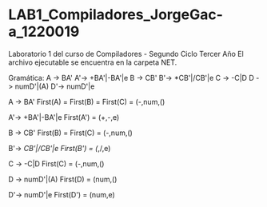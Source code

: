 # LAB1_Compiladores_JorgeGac-a_1220019
Laboratorio 1 del curso de Compiladores - Segundo Ciclo Tercer Año
El archivo ejecutable se encuentra en la carpeta NET.

Gramática:
A -> BA'
A'-> +BA'|-BA'|e
B -> CB'
B'-> *CB'|/CB'|e
C -> -C|D
D -> numD'|(A)
D'-> numD'|e

A -> BA'
First(A) = First(B) = First(C) = (-,num,()

A'-> +BA'|-BA'|e
First(A') = (+,-,e)

B -> CB'
First(B) = First(C) = (-,num,()

B'-> *CB'|/CB'|e
First(B') = (*,/,e)

C -> -C|D
First(C) = (-,num,()

D -> numD'|(A)
First(D) = (num,()

D'-> numD'|e
First(D') = (num,e)
